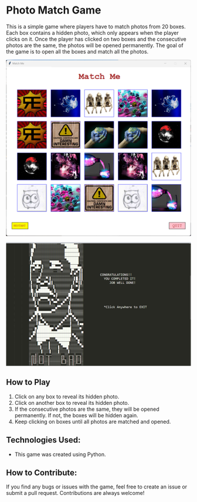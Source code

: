 # Photo Match Game

This is a simple game where players have to match photos from 20 boxes. Each box contains a hidden photo, which only appears when the player clicks on it. Once the player has clicked on two boxes and the consecutive photos are the same, the photos will be opened permanently. The goal of the game is to open all the boxes and match all the photos.

![alt text](match_me_photo.png)

![alt_text](game_complete.png)

## How to Play
1. Click on any box to reveal its hidden photo.
2. Click on another box to reveal its hidden photo.
3. If the consecutive photos are the same, they will be opened permanently. If not, the boxes will be hidden again.
4. Keep clicking on boxes until all photos are matched and opened.

## Technologies Used:
 - This game was created using Python.


## How to Contribute:
If you find any bugs or issues with the game, feel free to create an issue or submit a pull request. Contributions are always welcome!
